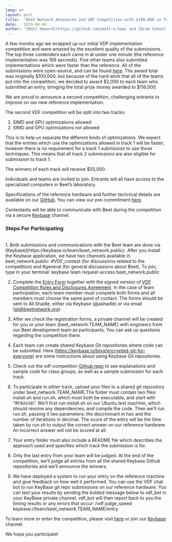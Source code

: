 ```yaml
---
lang: en
layout: post
title:  "Beet Network Announces 2nd VDF Competition with $100,000 in Total Prize Money"
date:   2019-04-04
author: "[Matt Howard](https://github.com/matt-o-how) and [Bram Cohen](https://twitter.com/bramcohen)"
---
```


A few months ago we wrapped up our initial VDF implementation competition and were amazed by the excellent quality of the submissions. The top three contenders each came in at under one minute (the reference implementation was 169 seconds). Five other teams also submitted implementations which were faster than the reference. All of the submissions were open-source, and can be found [here](https://www.beetnetwork.org/2019/01/17/beet-vdf-competition-round-1-results-and-announcements.en.html). The award total was originally $100,000, but because of the hard work that all of the teams put into the competition, we decided to award $2,000 to each team who submitted an entry, bringing the total prize money awarded to $116,000.

We are proud to announce a second competition, challenging entrants to improve on our new reference implementation.

The second VDF competition will be split into two tracks:

1. SIMD and GPU optimizations allowed
2. SIMD and GPU optimizations not allowed

This is to help us separate the different kinds of optimizations. We expect that the entries which use the optimizations allowed in track 1 will be faster, however there is no requirement for a track 1 submission to use those techniques. This means that all track 2 submissions are also eligible for submission to track 1.

The winners of each track will receive $50,000.

Individuals and teams are invited to join. Entrants will all have access to the specialized computers in Beet’s laboratory.

Specifications of the reference hardware and further technical details are available on our [GitHub](https://github.com/Beet-Network/vdf-competition). You can view our pre-commitment [here](https://github.com/Beet-Network/vdf-competition/blob/master/tools/create_competition_discriminants.py).

Contestants will be able to communicate with Beet during the competition via a secure [Keybase](https://keybase.io/team/beet_network.public) channel.

### Steps For Participating
<br>
1. Both submissions and communications with the Beet team are done via [Keybase](https://keybase.io/team/beet_network.public). After you install the Keybase application, we have two channels available in beet_network.public: #VDF_contest (for discussions related to the competition) and #general (for general discussions about Beet). To join, type in your terminal: keybase team request-access beet_network.public

2. Complete the [Entry Form](https://github.com/Beet-Network/vdf-competition/blob/master/Application%20Form.pdf) together with the signed version of [VDF Competition Rules and Disclosures Agreement](https://github.com/Beet-Network/vdf-competition/blob/master/Rules%20and%20Disclosures.pdf). In the case of team participation, each team member must complete both forms and all members must choose the same point of contact. The forms should be sent to Ali Shadle, either via Keybase (@ashadle) or via email (ali@beetnetwork.org).

3. After we check the registration forms, a private channel will be created for you or your team (beet_network.TEAM_NAME) with engineers from our Beet development team as participants. You can ask us questions regarding the competition there.

4. Each team can create shared Keybase Git repositories where code can be submitted. Here (https://keybase.io/blog/encrypted-git-for-everyone) are some instructions about using Keybase Git repositories.

5. Check out the vdf-competition [Github repo](https://github.com/Beet-Network/vdf-competition) to see explanations and sample code for class groups, as well as a sample submission for each track.

6. To participate in either track, upload your files to a shared git repository under beet_network.TEAM_NAME.The folder must contain two files: install.sh and run.sh, which must both be executable, and start with “#!/bin/sh”. We’ll first run install.sh on our Ubuntu test machine, which should resolve any dependencies, and compile the code. Then we’ll run run.sh, passing it two parameters: the discriminant in hex and the number of iterations in decimal. The score of the entry will be the time taken by run.sh to output the correct answer on our reference hardware. An incorrect answer will not be scored at all.

7. Your entry folder must also include a README file which describes the approach used and specifies which track the submission is for.

8. Only the last entry from your team will be judged. At the end of the competition, we’ll judge all entries from all the shared Keybase Github repositories and we’ll announce the winners.

9. We have deployed a system to run your entry on the reference machine and give feedback on how well it performed. You can use the VDF chat bot to run KeyBase git repo submissions on our reference hardware. You can test your results by sending the bolded message below to vdf_bot in your KeyBase private channel. vdf_bot will then report back to you the timing results or any errors that occur: /vdf judge_speed keybase://team/beet_network.TEAM_NAME/entry


To learn more or enter the competition, please visit [here](https://www.beetnetwork.org/) or join our [Keybase](https://keybase.io/team/beet_network.public) channel.

We hope you participate!
